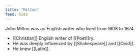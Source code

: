 ```yaml
---
title: "Milton"
feed: hide
---
```


John Milton was an English writer who lived from 1608 to 1674.

* [[Christian]] English writer of [[Poet]]ry. 
* He was deeply influenced by [[Shakespeare]] and [[Ovid]]. 
* He knew [[Latin]]. 